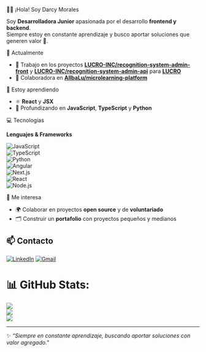
  👩‍💻 ¡Hola! Soy Darcy Morales  
                                                                                     
  Soy **Desarrolladora Junior** apasionada por el desarrollo **frontend y backend**.  
  Siempre estoy en constante aprendizaje y busco aportar soluciones que generen valor 🚀.  


 🔭 Actualmente
 
- 🚧 Trabajo en los proyectos **[LUCRO-INC/recognition-system-admin-front](https://github.com/LUCRO-INC/recognition-system-admin-front)** y **[LUCRO-INC/recognition-system-admin-api](https://github.com/LUCRO-INC/recognition-system-admin-api)**  para **[LUCRO](https://github.com/LUCRO-INC)**  
- 🤝 Colaboradora en **[AllbaLu/microlearning-platform](https://github.com/AllbaLu/microlearning-platform)**  


 🌱 Estoy aprendiendo
 
- ⚛️ **React** y **JSX**  
- 📌 Profundizando en **JavaScript**, **TypeScript** y **Python**  


💻 Tecnologías  

**Lenguajes & Frameworks**

![JavaScript](https://img.shields.io/badge/JavaScript-F7E017?style=for-the-badge&logo=javascript&logoColor=000)  
![TypeScript](https://img.shields.io/badge/TypeScript-007ACC?style=for-the-badge&logo=typescript&logoColor=fff)  
![Python](https://img.shields.io/badge/Python-3776AB?style=for-the-badge&logo=python&logoColor=fff)  
![Angular](https://img.shields.io/badge/Angular-DD0031?style=for-the-badge&logo=angular&logoColor=fff)  
![Next.js](https://img.shields.io/badge/Next.js-000000?style=for-the-badge&logo=nextdotjs&logoColor=fff)  
![React](https://img.shields.io/badge/React-61DAFB?style=for-the-badge&logo=react&logoColor=000)  
![Node.js](https://img.shields.io/badge/Node.js-339933?style=for-the-badge&logo=nodedotjs&logoColor=fff)  


🤝 Me interesa
  
- 🌍 Colaborar en proyectos **open source** y de **voluntariado**  
- 🗂️ Construir un **portafolio** con proyectos pequeños y medianos


## 📫 Contacto
[![LinkedIn](https://img.shields.io/badge/LinkedIn-0077B5?style=for-the-badge&logo=linkedin&logoColor=fff)](https://www.linkedin.com/in/darcy-morales-911964367/) 
[![Gmail](https://img.shields.io/badge/Gmail-D14836?style=for-the-badge&logo=gmail&logoColor=white)](mailto:darciiimorales17@gmail.com)

# 📊 GitHub Stats:
![](https://github-readme-stats.vercel.app/api?username=dxmorales21&theme=dracula&hide_border=false&include_all_commits=false&count_private=false)<br/>
![](https://nirzak-streak-stats.vercel.app/?user=dxmorales21&theme=dracula&hide_border=false)<br/>
![](https://github-readme-stats.vercel.app/api/top-langs/?username=dxmorales21&theme=dracula&hide_border=false&include_all_commits=false&count_private=false&layout=compact)

---

✨ *“Siempre en constante aprendizaje, buscando aportar soluciones con valor agregado.”*  



